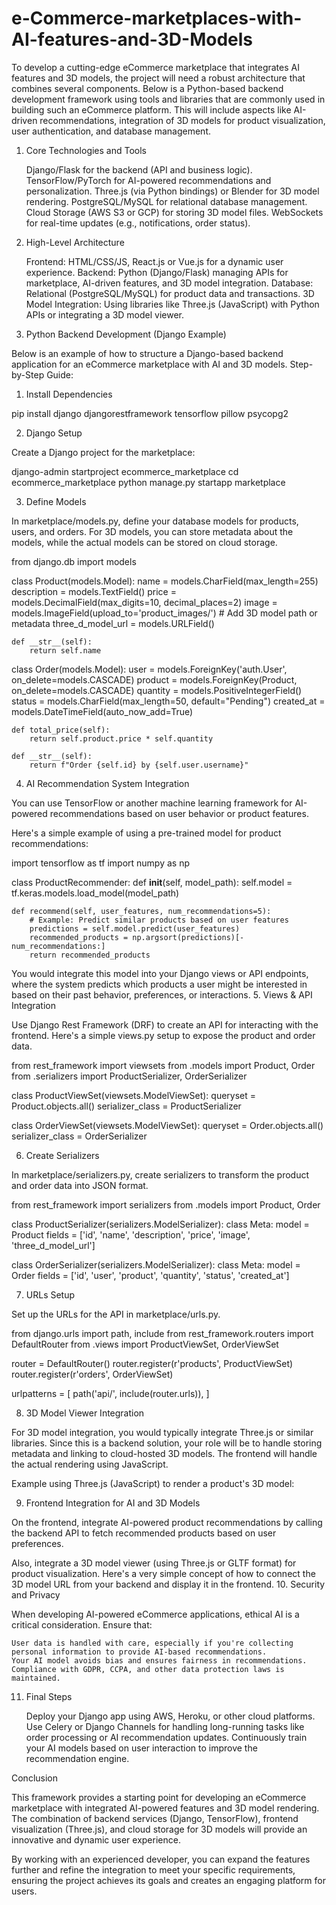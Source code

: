 # e-Commerce-marketplaces-with-AI-features-and-3D-Models
To develop a cutting-edge eCommerce marketplace that integrates AI features and 3D models, the project will need a robust architecture that combines several components. Below is a Python-based backend development framework using tools and libraries that are commonly used in building such an eCommerce platform. This will include aspects like AI-driven recommendations, integration of 3D models for product visualization, user authentication, and database management.
1. Core Technologies and Tools

    Django/Flask for the backend (API and business logic).
    TensorFlow/PyTorch for AI-powered recommendations and personalization.
    Three.js (via Python bindings) or Blender for 3D model rendering.
    PostgreSQL/MySQL for relational database management.
    Cloud Storage (AWS S3 or GCP) for storing 3D model files.
    WebSockets for real-time updates (e.g., notifications, order status).

2. High-Level Architecture

    Frontend: HTML/CSS/JS, React.js or Vue.js for a dynamic user experience.
    Backend: Python (Django/Flask) managing APIs for marketplace, AI-driven features, and 3D model integration.
    Database: Relational (PostgreSQL/MySQL) for product data and transactions.
    3D Model Integration: Using libraries like Three.js (JavaScript) with Python APIs or integrating a 3D model viewer.

3. Python Backend Development (Django Example)

Below is an example of how to structure a Django-based backend application for an eCommerce marketplace with AI and 3D models.
Step-by-Step Guide:
1. Install Dependencies

pip install django djangorestframework tensorflow pillow psycopg2

2. Django Setup

Create a Django project for the marketplace:

django-admin startproject ecommerce_marketplace
cd ecommerce_marketplace
python manage.py startapp marketplace

3. Define Models

In marketplace/models.py, define your database models for products, users, and orders. For 3D models, you can store metadata about the models, while the actual models can be stored on cloud storage.

from django.db import models

class Product(models.Model):
    name = models.CharField(max_length=255)
    description = models.TextField()
    price = models.DecimalField(max_digits=10, decimal_places=2)
    image = models.ImageField(upload_to='product_images/')
    # Add 3D model path or metadata
    three_d_model_url = models.URLField()

    def __str__(self):
        return self.name

class Order(models.Model):
    user = models.ForeignKey('auth.User', on_delete=models.CASCADE)
    product = models.ForeignKey(Product, on_delete=models.CASCADE)
    quantity = models.PositiveIntegerField()
    status = models.CharField(max_length=50, default="Pending")
    created_at = models.DateTimeField(auto_now_add=True)
    
    def total_price(self):
        return self.product.price * self.quantity

    def __str__(self):
        return f"Order {self.id} by {self.user.username}"

4. AI Recommendation System Integration

You can use TensorFlow or another machine learning framework for AI-powered recommendations based on user behavior or product features.

Here's a simple example of using a pre-trained model for product recommendations:

import tensorflow as tf
import numpy as np

class ProductRecommender:
    def __init__(self, model_path):
        self.model = tf.keras.models.load_model(model_path)

    def recommend(self, user_features, num_recommendations=5):
        # Example: Predict similar products based on user features
        predictions = self.model.predict(user_features)
        recommended_products = np.argsort(predictions)[-num_recommendations:]
        return recommended_products

You would integrate this model into your Django views or API endpoints, where the system predicts which products a user might be interested in based on their past behavior, preferences, or interactions.
5. Views & API Integration

Use Django Rest Framework (DRF) to create an API for interacting with the frontend. Here's a simple views.py setup to expose the product and order data.

from rest_framework import viewsets
from .models import Product, Order
from .serializers import ProductSerializer, OrderSerializer

class ProductViewSet(viewsets.ModelViewSet):
    queryset = Product.objects.all()
    serializer_class = ProductSerializer

class OrderViewSet(viewsets.ModelViewSet):
    queryset = Order.objects.all()
    serializer_class = OrderSerializer

6. Create Serializers

In marketplace/serializers.py, create serializers to transform the product and order data into JSON format.

from rest_framework import serializers
from .models import Product, Order

class ProductSerializer(serializers.ModelSerializer):
    class Meta:
        model = Product
        fields = ['id', 'name', 'description', 'price', 'image', 'three_d_model_url']

class OrderSerializer(serializers.ModelSerializer):
    class Meta:
        model = Order
        fields = ['id', 'user', 'product', 'quantity', 'status', 'created_at']

7. URLs Setup

Set up the URLs for the API in marketplace/urls.py.

from django.urls import path, include
from rest_framework.routers import DefaultRouter
from .views import ProductViewSet, OrderViewSet

router = DefaultRouter()
router.register(r'products', ProductViewSet)
router.register(r'orders', OrderViewSet)

urlpatterns = [
    path('api/', include(router.urls)),
]

8. 3D Model Viewer Integration

For 3D model integration, you would typically integrate Three.js or similar libraries. Since this is a backend solution, your role will be to handle storing metadata and linking to cloud-hosted 3D models. The frontend will handle the actual rendering using JavaScript.

Example using Three.js (JavaScript) to render a product's 3D model:

<!-- HTML to display 3D model using Three.js -->
<div id="3d-model-container"></div>

<script src="https://cdnjs.cloudflare.com/ajax/libs/three.js/r128/three.min.js"></script>
<script>
    var scene = new THREE.Scene();
    var camera = new THREE.PerspectiveCamera(75, window.innerWidth/window.innerHeight, 0.1, 1000);
    var renderer = new THREE.WebGLRenderer();
    renderer.setSize(window.innerWidth, window.innerHeight);
    document.getElementById('3d-model-container').appendChild(renderer.domElement);

    // Load 3D model from URL (e.g., product.3dmodel.url)
    var loader = new THREE.GLTFLoader();
    loader.load('path_to_your_3d_model.glb', function(gltf) {
        scene.add(gltf.scene);
        renderer.render(scene, camera);
    });

    camera.position.z = 5;
</script>

9. Frontend Integration for AI and 3D Models

On the frontend, integrate AI-powered product recommendations by calling the backend API to fetch recommended products based on user preferences.

Also, integrate a 3D model viewer (using Three.js or GLTF format) for product visualization. Here's a very simple concept of how to connect the 3D model URL from your backend and display it in the frontend.
10. Security and Privacy

When developing AI-powered eCommerce applications, ethical AI is a critical consideration. Ensure that:

    User data is handled with care, especially if you're collecting personal information to provide AI-based recommendations.
    Your AI model avoids bias and ensures fairness in recommendations.
    Compliance with GDPR, CCPA, and other data protection laws is maintained.

11. Final Steps

    Deploy your Django app using AWS, Heroku, or other cloud platforms.
    Use Celery or Django Channels for handling long-running tasks like order processing or AI recommendation updates.
    Continuously train your AI models based on user interaction to improve the recommendation engine.

Conclusion

This framework provides a starting point for developing an eCommerce marketplace with integrated AI-powered features and 3D model rendering. The combination of backend services (Django, TensorFlow), frontend visualization (Three.js), and cloud storage for 3D models will provide an innovative and dynamic user experience.

By working with an experienced developer, you can expand the features further and refine the integration to meet your specific requirements, ensuring the project achieves its goals and creates an engaging platform for users.
